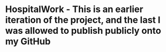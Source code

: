 # HospitalWork - This is an earlier iteration of the project, and the last I was allowed to publish publicly onto my GitHub
